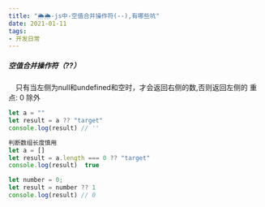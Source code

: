 ```yaml
---
title: "🌦🌦-js中-空值合并操作符(--),有哪些坑"
date: 2021-01-11
tags: 
- 开发日常
---
```

##### 空值合并操作符（??）
　只有当左侧为null和undefined和空时，才会返回右侧的数,否则返回左侧的
    重点: 0 除外
　
```js
let a = ""
let result = a ?? "target"
console.log(result) // ''
```

```js
判断数组长度慎用
let a = []
let result = a.length === 0 ?? "target"
console.log(result)  true
```

```js
let number = 0;
let result = number ?? 1
console.log(result) // 0
```

